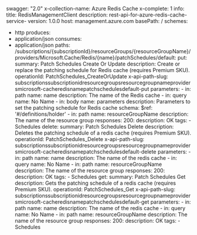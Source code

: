 swagger: "2.0"
x-collection-name: Azure Redis Cache
x-complete: 1
info:
  title: RedisManagementClient
  description: rest-api-for-azure-redis-cache-service-
  version: 1.0.0
host: management.azure.com
basePath: /
schemes:
- http
produces:
- application/json
consumes:
- application/json
paths:
  /subscriptions/{subscriptionId}/resourceGroups/{resourceGroupName}/providers/Microsoft.Cache/Redis/{name}/patchSchedules/default:
    put:
      summary: Patch Schedules Create Or Update
      description: Create or replace the patching schedule for Redis cache (requires
        Premium SKU).
      operationId: PatchSchedules_CreateOrUpdate
      x-api-path-slug: subscriptionssubscriptionidresourcegroupsresourcegroupnameprovidersmicrosoft-cacheredisnamepatchschedulesdefault-put
      parameters:
      - in: path
        name: name
        description: The name of the Redis cache
      - in: query
        name: No Name
      - in: body
        name: parameters
        description: Parameters to set the patching schedule for Redis cache
        schema:
          $ref: '#/definitions/holder'
      - in: path
        name: resourceGroupName
        description: The name of the resource group
      responses:
        200:
          description: OK
      tags:
      - Schedules
    delete:
      summary: Patch Schedules Delete
      description: Deletes the patching schedule of a redis cache (requires Premium
        SKU).
      operationId: PatchSchedules_Delete
      x-api-path-slug: subscriptionssubscriptionidresourcegroupsresourcegroupnameprovidersmicrosoft-cacheredisnamepatchschedulesdefault-delete
      parameters:
      - in: path
        name: name
        description: The name of the redis cache
      - in: query
        name: No Name
      - in: path
        name: resourceGroupName
        description: The name of the resource group
      responses:
        200:
          description: OK
      tags:
      - Schedules
    get:
      summary: Patch Schedules Get
      description: Gets the patching schedule of a redis cache (requires Premium SKU).
      operationId: PatchSchedules_Get
      x-api-path-slug: subscriptionssubscriptionidresourcegroupsresourcegroupnameprovidersmicrosoft-cacheredisnamepatchschedulesdefault-get
      parameters:
      - in: path
        name: name
        description: The name of the redis cache
      - in: query
        name: No Name
      - in: path
        name: resourceGroupName
        description: The name of the resource group
      responses:
        200:
          description: OK
      tags:
      - Schedules